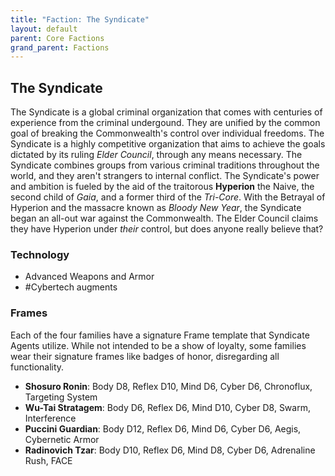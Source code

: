 ```yaml
---
title: "Faction: The Syndicate"
layout: default
parent: Core Factions
grand_parent: Factions
---
```

## The Syndicate

The Syndicate is a global criminal organization that comes with centuries of experience from the criminal undergound. They are unified by the common goal of breaking the Commonwealth's control over individual freedoms. The Syndicate is a highly competitive organization that aims to achieve the goals dictated by its ruling *Elder Council*, through any means necessary. The Syndicate combines groups from various criminal traditions throughout the world, and they aren't strangers to internal conflict. The Syndicate's power and ambition is fueled by the aid of the traitorous **Hyperion** the Naive, the second child of *Gaia*, and a former third of the *Tri-Core*. With the Betrayal of Hyperion and the massacre known as *Bloody New Year*, the Syndicate began an all-out war against the Commonwealth. The Elder Council claims they have Hyperion under *their* control, but does anyone really believe that?


### Technology

- Advanced Weapons and Armor
- #Cybertech augments

### Frames
Each of the four families have a signature Frame template that Syndicate Agents utilize. While not intended to be a show of loyalty, some families wear their signature frames like badges of honor, disregarding all functionality.

- **Shosuro Ronin**: Body D8, Reflex D10, Mind D6, Cyber D6, Chronoflux, Targeting System
- **Wu-Tai Stratagem**: Body D6, Reflex D6, Mind D10, Cyber D8, Swarm, Interference
- **Puccini Guardian**: Body D12, Reflex D6, Mind D6, Cyber D6, Aegis, Cybernetic Armor
- **Radinovich Tzar**: Body D10, Reflex D6, Mind D8, Cyber D6, Adrenaline Rush, FACE